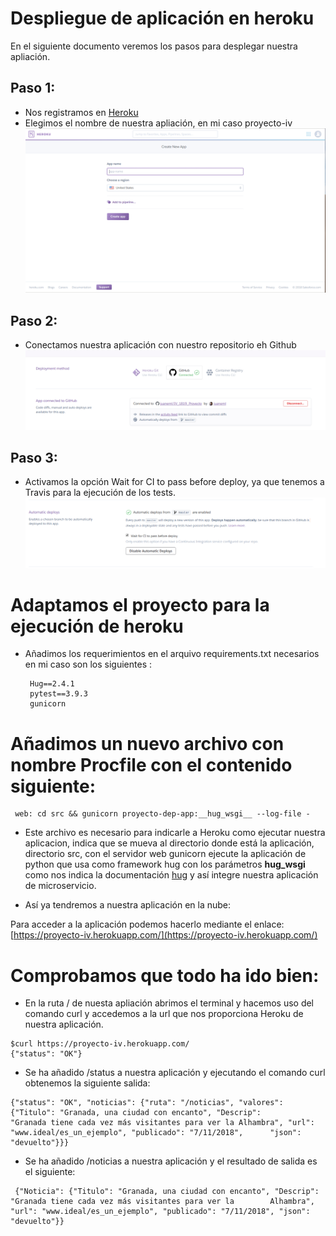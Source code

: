 # Despliegue de aplicación en heroku

En el siguiente documento veremos los pasos para desplegar nuestra apliación.

## Paso 1:
- Nos registramos en [Heroku](https://www.heroku.com/)
- Elegimos el nombre de nuestra apliación, en mi caso proyecto-iv
![create](https://github.com/juaneml/IV_1819_Proyecto/blob/master/doc/images/create_new_app.png)

## Paso 2:
- Conectamos nuestra aplicación con nuestro repositorio eh Github
![connect](https://github.com/juaneml/IV_1819_Proyecto/blob/master/doc/images/conect_github.png)

## Paso 3:
- Activamos la opción Wait for CI to pass before deploy, ya que tenemos a Travis para
la ejecución de los tests.
![automatic_desploy](https://github.com/juaneml/IV_1819_Proyecto/blob/master/doc/images/automatic_deploys.png)

# Adaptamos el proyecto para la ejecución de heroku
- Añadimos los requerimientos en el arquivo requirements.txt necesarios en mi caso son los siguientes :
   ~~~
    Hug==2.4.1
    pytest==3.9.3
    gunicorn
   ~~~
# Añadimos un nuevo archivo con nombre Procfile con el contenido siguiente:
  ~~~ 
   web: cd src && gunicorn proyecto-dep-app:__hug_wsgi__ --log-file -
  ~~~
 - Este archivo es necesario para indicarle a Heroku como ejecutar nuestra aplicacion, indica que se mueva al directorio donde está la aplicación, directorio src, con el servidor web gunicorn ejecute la aplicación de python que usa como framework hug  con los parámetros __hug_wsgi__ como nos indica la documentación [hug](https://www.hug.rest/website/quickstart) y así integre nuestra aplicación de microservicio.

 - Así ya tendremos a nuestra aplicación en la nube:
 
 Para acceder a la aplicación podemos hacerlo mediante el enlace: [https://proyecto-iv.herokuapp.com/](https://proyecto-iv.herokuapp.com/)


 # Comprobamos que todo ha ido bien:
  - En la ruta / de nuesta apliación abrimos el terminal y hacemos uso del comando curl y accedemos a la url que nos proporciona Heroku de    nuestra aplicación.
   ~~~
   $curl https://proyecto-iv.herokuapp.com/
   {"status": "OK"}
   ~~~
   - Se ha añadido /status a nuestra aplicación y ejecutando el comando curl obtenemos la siguiente salida:
   ~~~
   {"status": "OK", "noticias": {"ruta": "/noticias", "valores": {"Titulo": "Granada, una ciudad con encanto", "Descrip":        "Granada tiene cada vez más visitantes para ver la Alhambra", "url": "www.ideal/es_un_ejemplo", "publicado": "7/11/2018",      "json": "devuelto"}}}
   ~~~
  - Se ha añadido /noticias a nuestra aplicación y el resultado de salida es el siguiente:
  ~~~
   {"Noticia": {"Titulo": "Granada, una ciudad con encanto", "Descrip": "Granada tiene cada vez más visitantes para ver la        Alhambra", "url": "www.ideal/es_un_ejemplo", "publicado": "7/11/2018", "json": "devuelto"}}
  ~~~
